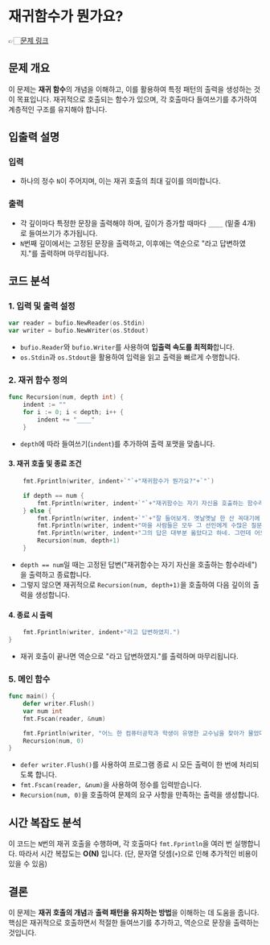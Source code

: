 # 재귀함수가 뭔가요?
👉🏻[문제 링크](https://www.acmicpc.net/problem/17478)

## 문제 개요

이 문제는 **재귀 함수**의 개념을 이해하고, 이를 활용하여 특정 패턴의 출력을 생성하는 것이 목표입니다.
재귀적으로 호출되는 함수가 있으며, 각 호출마다 들여쓰기를 추가하여 계층적인 구조를 유지해야 합니다.

## 입출력 설명

### 입력
- 하나의 정수 `N`이 주어지며, 이는 재귀 호출의 최대 깊이를 의미합니다.

### 출력
- 각 깊이마다 특정한 문장을 출력해야 하며, 깊이가 증가할 때마다 `____` (밑줄 4개)로 들여쓰기가 추가됩니다.
- `N`번째 깊이에서는 고정된 문장을 출력하고, 이후에는 역순으로 "라고 답변하였지."를 출력하며 마무리됩니다.

## 코드 분석

### 1. 입력 및 출력 설정
```go
var reader = bufio.NewReader(os.Stdin)
var writer = bufio.NewWriter(os.Stdout)
```
- `bufio.Reader`와 `bufio.Writer`를 사용하여 **입출력 속도를 최적화**합니다.
- `os.Stdin`과 `os.Stdout`을 활용하여 입력을 읽고 출력을 빠르게 수행합니다.

### 2. 재귀 함수 정의
```go
func Recursion(num, depth int) {
    indent := ""
    for i := 0; i < depth; i++ {
        indent += "____"
    }
```
- `depth`에 따라 들여쓰기(`indent`)를 추가하여 출력 포맷을 맞춥니다.

#### 3. 재귀 호출 및 종료 조건
```go
    fmt.Fprintln(writer, indent+`"`+"재귀함수가 뭔가요?"+`"`)

    if depth == num {
        fmt.Fprintln(writer, indent+`"`+"재귀함수는 자기 자신을 호출하는 함수라네"+`"`)
    } else {
        fmt.Fprintln(writer, indent+`"`+"잘 들어보게. 옛날옛날 한 산 꼭대기에 이세상 모든 지식을 통달한 선인이 있었어.")
        fmt.Fprintln(writer, indent+"마을 사람들은 모두 그 선인에게 수많은 질문을 했고, 모두 지혜롭게 대답해 주었지.")
        fmt.Fprintln(writer, indent+"그의 답은 대부분 옳았다고 하네. 그런데 어느 날, 그 선인에게 한 선비가 찾아와서 물었어."+`"`)
        Recursion(num, depth+1)
    }
```
- `depth == num`일 때는 고정된 답변("재귀함수는 자기 자신을 호출하는 함수라네")을 출력하고 종료합니다.
- 그렇지 않으면 재귀적으로 `Recursion(num, depth+1)`을 호출하여 다음 깊이의 출력을 생성합니다.

#### 4. 종료 시 출력
```go
    fmt.Fprintln(writer, indent+"라고 답변하였지.")
}
```
- 재귀 호출이 끝나면 역순으로 "라고 답변하였지."를 출력하며 마무리됩니다.

### 5. 메인 함수
```go
func main() {
    defer writer.Flush()
    var num int
    fmt.Fscan(reader, &num)

    fmt.Fprintln(writer, "어느 한 컴퓨터공학과 학생이 유명한 교수님을 찾아가 물었다.")
    Recursion(num, 0)
}
```
- `defer writer.Flush()`를 사용하여 프로그램 종료 시 모든 출력이 한 번에 처리되도록 합니다.
- `fmt.Fscan(reader, &num)`을 사용하여 정수를 입력받습니다.
- `Recursion(num, 0)`을 호출하여 문제의 요구 사항을 만족하는 출력을 생성합니다.

## 시간 복잡도 분석

이 코드는 `N`번의 재귀 호출을 수행하며, 각 호출마다 `fmt.Fprintln`을 여러 번 실행합니다. 따라서 시간 복잡도는 **O(N)** 입니다. (단, 문자열 덧셈(`+`)으로 인해 추가적인 비용이 있을 수 있음)

## 결론

이 문제는 **재귀 호출의 개념**과 **출력 패턴을 유지하는 방법**을 이해하는 데 도움을 줍니다. 핵심은 재귀적으로 호출하면서 적절한 들여쓰기를 추가하고, 역순으로 문장을 출력하는 것입니다.


